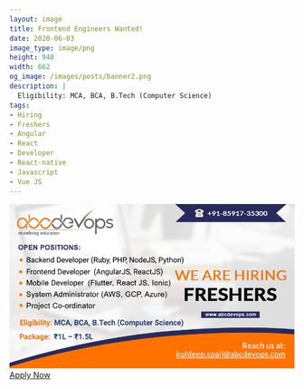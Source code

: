 ```yaml
---
layout: image
title: Frontend Engineers Wanted!
date: 2020-06-03
image_type: image/png
height: 940
width: 662
og_image: /images/posts/banner2.png
description: |
  Eligibility: MCA, BCA, B.Tech (Computer Science)
tags:
- Hiring
- Freshers
- Angular
- React
- Developer
- React-native
- Javascript
- Vue JS
---
```



<!--more-->
![We are hiring Freshers](/images/posts/banner2.png)
<a href="/career.html#carrier-form" class="button mt-20">Apply Now</a>